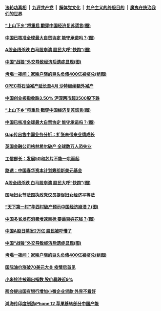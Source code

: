####  [法轮功真相](../../../../basic/blob/master/README.md?t=03100101) &nbsp;|&nbsp; [九评共产党](../../../../9ping.md/blob/master/README.md?t=03100101) &nbsp;|&nbsp; [解体党文化](../../../../jtdwh.md/blob/master/README.md?t=03100101)  &nbsp;|&nbsp; [共产主义的终极目的](../../../../gczydzjmd.md/blob/master/README.md?t=03100101) &nbsp;|&nbsp; [魔鬼在统治我们的世界](../../../../mgztzwmdsj.md/blob/master/README.md?t=03100101) 

#### [“上山下乡”将重启 戳穿中国经济复苏谎言(图)](../pages/p5/965018.md?t=03100101) 

#### [中国已核准全球最大自贸协定 能守承诺吗？(图)](../pages/p5/965008.md?t=03100101) 

#### [A股全线杀跌 白马股崩溃 股民大呼“快跑”(图)](../pages/p5/964965.md?t=03100101) 

#### [中国“战狼”外交导致经济后遗症显现(图)](../pages/p5/964906.md?t=03100101) 

#### [垮塌一夜间：家喻户晓的巨头负债400亿被挤兑(组图)](../pages/p5/964846.md?t=03100101) 


#### [OPEC将石油减产延长至4月 沙特继续额外减产](../pages/p5/965024.md?t=03100101) 

#### [中国创业板指收跌3.50% 沪深两市超3500股下跌](../pages/p5/965022.md?t=03100101) 

#### [“上山下乡”将重启 戳穿中国经济复苏谎言(图)](../pages/p5/965018.md?t=03100101) 

#### [中国已核准全球最大自贸协定 能守承诺吗？(图)](../pages/p5/965008.md?t=03100101) 

#### [Gap传出售中国业务分析：扩张未带来业绩成长](../pages/p5/964992.md?t=03100101) 

#### [英国金融公司格林希尔破产 全球数万人恐失业](../pages/p5/964991.md?t=03100101) 

#### [工信部长：发展5G和芯片不能一哄而起](../pages/p5/964989.md?t=03100101) 

#### [路透：中国春华资本计划筹组新美元基金](../pages/p5/964985.md?t=03100101) 

#### [A股全线杀跌 白马股崩溃 股民大呼“快跑”(图)](../pages/p5/964965.md?t=03100101) 

#### [国际妇女节法国执政党议员提促妇女经济平等法](../pages/p5/964963.md?t=03100101) 

#### [“天下第一村”华西村破产预示中国经济崩溃？(图)](../pages/p5/964956.md?t=03100101) 

#### [中国多省发布消费增速目标 要逼百姓花钱？(图)](../pages/p5/964923.md?t=03100101) 

#### [中国A股日蒸发2万亿 股民被吓懵了](../pages/p5/964914.md?t=03100101) 

#### [中国“战狼”外交导致经济后遗症显现(图)](../pages/p5/964906.md?t=03100101) 

#### [垮塌一夜间：家喻户晓的巨头负债400亿被挤兑(组图)](../pages/p5/964846.md?t=03100101) 

#### [国际油价涨破70美元大关 疫情后首见](../pages/p5/964897.md?t=03100101) 

#### [小米接连被踢出指数 股价暴跌近9%](../pages/p5/964894.md?t=03100101) 

#### [两会提出国有银行增加小微企业贷款 外界不看好](../pages/p5/964893.md?t=03100101) 

#### [鸿海传印度制造iPhone 12 苹果移转部分中国产能](../pages/p5/964890.md?t=03100101) 


